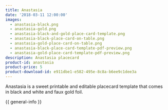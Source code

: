 ```yaml
---
title: Anastasia
date: '2018-03-11 12:00:00'
images:
  - anastasia-black.png
  - anastasia-gold.png
  - anastasia-black-and-gold-place-card-template.png
  - anastasia-black-place-card-on-table.png
  - anastasia-gold-place-card-on-table.png
  - anastasia-black-place-card-template-pdf-preview.png
  - anastasia-gold-place-card-template-pdf-preview.png
description: Anastasia placecard
product-id: anastasia
product-price: 5
product-download-id: e911dbe1-e582-495e-8c8a-b6ee9c1dee3a
---
```

Anastasia is a sweet printable and editable placecard template that comes in black and white and faux gold foil.

{{ general-info }}
